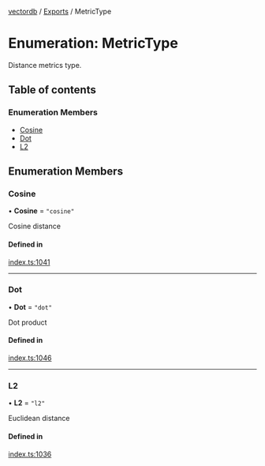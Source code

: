 [vectordb](../README.md) / [Exports](../modules.md) / MetricType

# Enumeration: MetricType

Distance metrics type.

## Table of contents

### Enumeration Members

- [Cosine](MetricType.md#cosine)
- [Dot](MetricType.md#dot)
- [L2](MetricType.md#l2)

## Enumeration Members

### Cosine

• **Cosine** = ``"cosine"``

Cosine distance

#### Defined in

[index.ts:1041](https://github.com/lancedb/lancedb/blob/c89d5e6/node/src/index.ts#L1041)

___

### Dot

• **Dot** = ``"dot"``

Dot product

#### Defined in

[index.ts:1046](https://github.com/lancedb/lancedb/blob/c89d5e6/node/src/index.ts#L1046)

___

### L2

• **L2** = ``"l2"``

Euclidean distance

#### Defined in

[index.ts:1036](https://github.com/lancedb/lancedb/blob/c89d5e6/node/src/index.ts#L1036)
